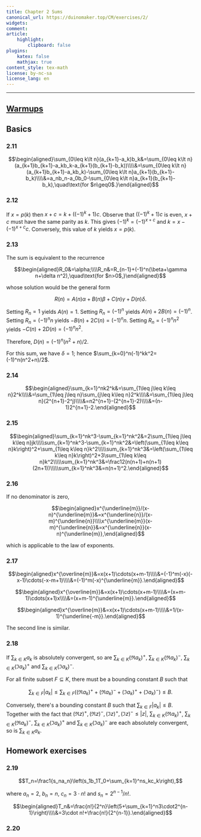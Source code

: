 ```yaml
---
title: Chapter 2 Sums
canonical_url: https://duinomaker.top/CM/exercises/2/
widgets:
comment:
article:
    highlight:
        clipboard: false
plugins:
    katex: false
    mathjax: true
content_style: tex-math
license: by-nc-sa
license_lang: en
---
```


---

## <a href="https://cdn.jsdelivr.net/gh/duinomaker/HexoBlog/source/images/CM/warmups_2.jpg" class="has-link-grey" style="text-decoration: underline;">Warmups</a>

## Basics

### 2.11

$$\begin{aligned}\sum_{0\leq k\lt n}(a_{k+1}-a_k)b_k&=\sum_{0\leq k\lt n}(a_{k+1}b_{k+1}-a_kb_k-a_{k+1}(b_{k+1}-b_k))\\\\&=\sum_{0\leq k\lt n}(a_{k+1}b_{k+1}-a_kb_k)-\sum_{0\leq k\lt n}a_{k+1}(b_{k+1}-b_k)\\\\&=a_nb_n-a_0b_0-\sum_{0\leq k\lt n}a_{k+1}(b_{k+1}-b_k),\quad\text{for $n\geq0$.}\end{aligned}$$

### 2.12

If $x=p(k)$ then $x+c=k+((-1)^k+1)c$. Observe that $((-1)^k+1)c$ is even, $x+c$ must have the same parity as $k$. This gives $(-1)^k=(-1)^{x+c}$ and $k=x-(-1)^{x+c}c$. Conversely, this value of $k$ yields $x=p(k)$.

### 2.13

The sum is equivalent to the recurrence

$$\begin{aligned}R_0&=\alpha;\\\\R_n&=R_{n-1}+(-1)^n(\beta+\gamma n+\delta n^2),\quad\text{for $n>0$,}\end{aligned}$$

whose solution would be the general form

$$R(n)=A(n)\alpha+B(n)\beta+C(n)\gamma+D(n)\delta.$$

Setting $R_n=1$ yields $A(n)=1$.
Setting $R_n=(-1)^n$ yields $A(n)+2B(n)=(-1)^n$.
Setting $R_n=(-1)^nn$ yields $-B(n)+2C(n)=(-1)^nn$.
Setting $R_n=(-1)^nn^2$ yields $-C(n)+2D(n)=(-1)^nn^2$.

Therefore, $D(n)=(-1)^n(n^2+n)/2$.

For this sum, we have $\delta=1$; hence $\sum_{k=0}^n(-1)^kk^2=(-1)^n(n^2+n)/2$.

### 2.14

$$\begin{aligned}\sum_{k=1}^nk2^k&=\sum_{1\leq j\leq k\leq n}2^k\\\\&=\sum_{1\leq j\leq n}\sum_{j\leq k\leq n}2^k\\\\&=\sum_{1\leq j\leq n}(2^{n+1}-2^j)\\\\&=n2^{n+1}-(2^{n+1}-2)\\\\&=(n-1)2^{n+1}-2.\end{aligned}$$

### 2.15

$$\begin{aligned}\sum_{k=1}^nk^3-\sum_{k=1}^nk^2&=2\sum_{1\leq j\leq k\leq n}jk\\\\\sum_{k=1}^nk^3-\sum_{k=1}^nk^2&=\left(\sum_{1\leq k\leq n}k\right)^2+\sum_{1\leq k\leq n}k^2\\\\\sum_{k=1}^nk^3&=\left(\sum_{1\leq k\leq n}k\right)^2+3\sum_{1\leq k\leq n}k^2\\\\\sum_{k=1}^nk^3&=\frac12(n(n+1)+n(n+1)(2n+1))\\\\\sum_{k=1}^nk^3&=n(n+1)^2.\end{aligned}$$

### 2.16

If no denominator is zero,

$$\begin{aligned}x^{\underline{m}}/(x-n)^{\underline{m}}&=x^{\underline{n}}/(x-m)^{\underline{n}}\\\\x^{\underline{m}}(x-m)^{\underline{n}}&=x^{\underline{n}}(x-n)^{\underline{m}},\end{aligned}$$

which is applicable to the law of exponents.

### 2.17

$$\begin{aligned}x^{\overline{m}}&=x(x+1)\cdots(x+m-1)\\\\&=(-1)^m(-x)(-x-1)\cdots(-x-m+1)\\\\&=(-1)^m(-x)^{\underline{m}}.\end{aligned}$$

$$\begin{aligned}x^{\overline{m}}&=x(x+1)\cdots(x+m-1)\\\\&=(x+m-1)\cdots(x+1)x\\\\&=(x+m-1)^{\underline{m}}.\end{aligned}$$

$$\begin{aligned}x^{\overline{m}}&=x(x+1)\cdots(x+m-1)\\\\&=1/(x-1)^{\underline{-m}}.\end{aligned}$$

The second line is similar.

### 2.18

If $\sum_{k\in K}a_k$ is absolutely convergent, so are $\sum_{k\in K}(\Re a_k)^+$, $\sum_{k\in K}(\Re a_k)^-$, $\sum_{k\in K}(\Im a_k)^+$ and $\sum_{k\in K}(\Im a_k)^-$.

For all finite subset $F\subseteq K$, there must be a bounding constant $B$ such that

$$\sum_{k\in F}|a_k|\leq\sum_{k\in F}((\Re a_k)^++(\Re a_k)^-+(\Im a_k)^++(\Im a_k)^-)\leq B.$$

Conversely, there's a bounding constant $B$ such that $\sum_{k\in F}|a_k|\leq B$. Together with the fact that $(\Re z)^+,(\Re z)^-,(\Im z)^+,(\Im z)^-\leq|z|$, $\sum_{k\in K}(\Re a_k)^+$, $\sum_{k\in K}(\Re a_k)^-$, $\sum_{k\in K}(\Im a_k)^+$ and $\sum_{k\in K}(\Im a_k)^-$ are each absolutely convergent, so is $\sum_{k\in K}a_k$.

## Homework exercises

### 2.19

$$T_n=\frac1{s_na_n}\left(s_1b_1T_0+\sum_{k=1}^ns_kc_k\right),$$

where $a_n=2$, $b_n=n$, $c_n=3\cdot n!$ and $s_n=2^{n-1}/n!$.

$$\begin{aligned}T_n&=\frac{n!}{2^n}\left(5+\sum_{k=1}^n3\cdot2^{n-1}\right)\\\\&=3\cdot n!+\frac{n!}{2^{n-1}}.\end{aligned}$$

### 2.20

